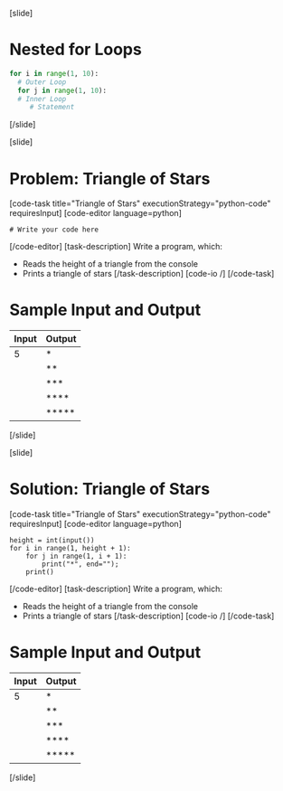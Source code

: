 [slide]
# Nested for Loops
```python
for i in range(1, 10):
  # Outer Loop 
  for j in range(1, 10):
  # Inner Loop
     # Statement
```
[/slide]

[slide]
# Problem: Triangle of Stars
[code-task title="Triangle of Stars" executionStrategy="python-code" requiresInput]
[code-editor language=python]
```
# Write your code here
```
[/code-editor]
[task-description]
Write a program, which:

* Reads the height of a triangle from the console
* Prints a triangle of stars
[/task-description]
[code-io /]
[/code-task]
# Sample Input and Output
|Input|Output|
|-----|------|
|5|\*|
||\*\*|
||\*\*\*|
||\*\*\*\*|
||\*\*\*\*\*|
[/slide]

[slide]
# Solution: Triangle of Stars
[code-task title="Triangle of Stars" executionStrategy="python-code" requiresInput]
[code-editor language=python]
```
height = int(input())
for i in range(1, height + 1):
    for j in range(1, i + 1):
        print("*", end="");
    print()
```
[/code-editor]
[task-description]
Write a program, which:

* Reads the height of a triangle from the console
* Prints a triangle of stars
[/task-description]
[code-io /]
[/code-task]
# Sample Input and Output
|Input|Output|
|-----|------|
|5|\*|
||\*\*|
||\*\*\*|
||\*\*\*\*|
||\*\*\*\*\*|
[/slide]